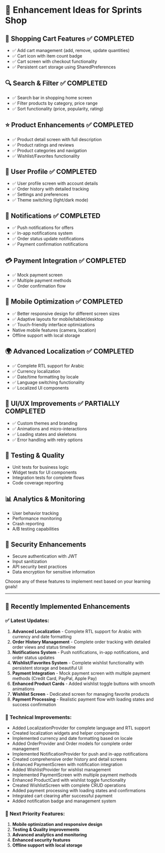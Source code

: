 # 🚀 Enhancement Ideas for Sprints Shop

## 🛒 **Shopping Cart Features** ✅ COMPLETED
- ✅ Add cart management (add, remove, update quantities)
- ✅ Cart icon with item count badge
- ✅ Cart screen with checkout functionality
- ✅ Persistent cart storage using SharedPreferences

## 🔍 **Search & Filter** ✅ COMPLETED
- ✅ Search bar in shopping home screen
- ✅ Filter products by category, price range
- ✅ Sort functionality (price, popularity, rating)

## ⭐ **Product Enhancements** ✅ COMPLETED
- ✅ Product detail screen with full description
- ✅ Product ratings and reviews
- ✅ Product categories and navigation
- ✅ Wishlist/Favorites functionality

## 👤 **User Profile** ✅ COMPLETED
- ✅ User profile screen with account details
- ✅ Order history with detailed tracking
- ✅ Settings and preferences
- ✅ Theme switching (light/dark mode)

## 🔔 **Notifications** ✅ COMPLETED
- ✅ Push notifications for offers
- ✅ In-app notifications system
- ✅ Order status update notifications
- ✅ Payment confirmation notifications

## 💳 **Payment Integration** ✅ COMPLETED
- ✅ Mock payment screen
- ✅ Multiple payment methods
- ✅ Order confirmation flow

## 📱 **Mobile Optimization** ✅ COMPLETED
- ✅ Better responsive design for different screen sizes
- ✅ Adaptive layouts for mobile/tablet/desktop
- ✅ Touch-friendly interface optimizations
- Native mobile features (camera, location)
- Offline support with local storage

## 🌍 **Advanced Localization** ✅ COMPLETED
- ✅ Complete RTL support for Arabic
- ✅ Currency localization
- ✅ Date/time formatting by locale
- ✅ Language switching functionality
- ✅ Localized UI components

## 🎨 **UI/UX Improvements** ✅ PARTIALLY COMPLETED
- ✅ Custom themes and branding
- ✅ Animations and micro-interactions
- ✅ Loading states and skeletons
- ✅ Error handling with retry options

## 🧪 **Testing & Quality**
- Unit tests for business logic
- Widget tests for UI components
- Integration tests for complete flows
- Code coverage reporting

## 📊 **Analytics & Monitoring**
- User behavior tracking
- Performance monitoring
- Crash reporting
- A/B testing capabilities

## 🔐 **Security Enhancements**
- Secure authentication with JWT
- Input sanitization
- API security best practices
- Data encryption for sensitive information

Choose any of these features to implement next based on your learning goals!

---

## 🎉 **Recently Implemented Enhancements**

### ✅ **Latest Updates:**
1. **Advanced Localization** - Complete RTL support for Arabic with currency and date formatting
2. **Order History Management** - Complete order tracking with detailed order views and status timeline
3. **Notifications System** - Push notifications, in-app notifications, and order status updates
4. **Wishlist/Favorites System** - Complete wishlist functionality with persistent storage and beautiful UI
5. **Payment Integration** - Mock payment screen with multiple payment methods (Credit Card, PayPal, Apple Pay)
6. **Enhanced Product Cards** - Added wishlist toggle buttons with smooth animations
7. **Wishlist Screen** - Dedicated screen for managing favorite products
8. **Payment Processing** - Realistic payment flow with loading states and success confirmation

### 🔧 **Technical Improvements:**
- Added LocalizationProvider for complete language and RTL support
- Created localization widgets and helper components
- Implemented currency and date formatting based on locale
- Added OrderProvider and Order models for complete order management
- Implemented NotificationProvider for push and in-app notifications
- Created comprehensive order history and detail screens
- Enhanced PaymentScreen with notification integration
- Added WishlistProvider for wishlist management
- Implemented PaymentScreen with multiple payment methods
- Enhanced ProductCard with wishlist toggle functionality
- Created WishlistScreen with complete CRUD operations
- Added payment processing with loading states and confirmations
- Integrated cart clearing after successful payment
- Added notification badge and management system

### 🎯 **Next Priority Features:**
1. **Mobile optimization and responsive design**
2. **Testing & Quality improvements**
3. **Advanced analytics and monitoring**
4. **Enhanced security features**
5. **Offline support with local storage**
